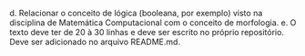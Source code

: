 d. Relacionar o conceito de lógica (booleana, por exemplo) visto
na disciplina de Matemática Computacional com o conceito de
morfologia.
e. O texto deve ter de 20 à 30 linhas e deve ser escrito no próprio
repositório. Deve ser adicionado no arquivo README.md.
